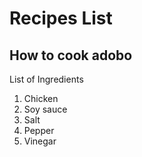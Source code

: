# Recipes List

## How to cook adobo

List of Ingredients

1. Chicken
2. Soy sauce
3. Salt
4. Pepper
5. Vinegar
